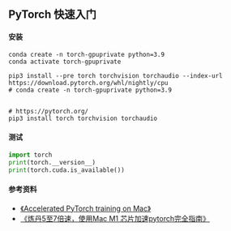 ## PyTorch 快速入门

#### 安装

```shell
conda create -n torch-gpuprivate python=3.9
conda activate torch-gpuprivate

pip3 install --pre torch torchvision torchaudio --index-url https://download.pytorch.org/whl/nightly/cpu 
# conda create -n torch-gpuprivate python=3.9


# https://pytorch.org/
pip3 install torch torchvision torchaudio
```

#### 测试

```python
import torch
print(torch.__version__)
print(torch.cuda.is_available())
```



#### 参考资料
+ [《Accelerated PyTorch training on Mac》](https://developer.apple.com/metal/pytorch/)
+ [《炼丹5至7倍速，使用Mac M1 芯片加速pytorch完全指南》](https://cloud.tencent.com/developer/article/2221944)